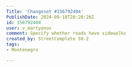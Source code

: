 ```yaml
---
Title: 'Changeset #156792404'
PublishDate: 2024-09-18T20:20:26Z
id: 156792404
user: v_martyanov
comment: Specify whether roads have sidewalks
created_by: StreetComplete 58.2
tags:
- Montenegro

---
```

